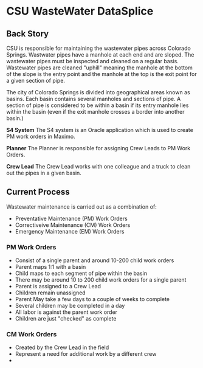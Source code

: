 # CSU WasteWater DataSplice

## Back Story

CSU is responsible for maintaining the wastewater pipes across Colorado Springs. Wastwater pipes have a manhole at each end and are sloped. The wastewater pipes must be inspected and cleaned on a regular basis. Wastewater pipes are cleaned "uphill" meaning the manhole at the bottom of the slope is the entry point and the manhole at the top is the exit point for a given section of pipe.

The city of Colorado Springs is divided into geographical areas known as basins. Each basin contains several manholes and sections of pipe. A section of pipe is considered to be within a basin if its entry manhole lies within the basin (even if the exit manhole crosses a border into another basin.)

__S4 System__
The S4 system is an Oracle application which is used to create PM work orders in Maximo.

__Planner__
The Planner is responsible for assigning Crew Leads to PM Work Orders.

__Crew Lead__
The Crew Lead works with one colleague and a truck to clean out the pipes in a given basin.

## Current Process

Wastewater maintenance is carried out as a combination of:

- Preventative Maintenance (PM) Work Orders
- Correctiveive Maintenance (CM) Work Orders
- Emergency Maintenance (EM) Work Orders

### PM Work Orders

- Consist of a single parent and around 10-200 child work orders
- Parent maps 1:1 with a basin
- Child maps to each segment of pipe within the basin
- There may be around 10 to 200 child work orders for a single parent
- Parent is assigned to a Crew Lead
- Children remain unassigned
- Parent May take a few days to a couple of weeks to complete
- Several children may be completed in a day
- All labor is against the parent work order
- Children are just "checked" as complete

### CM Work Orders

- Created by the Crew Lead in the field
- Represent a need for additional work by a different crew
-
